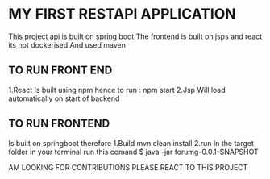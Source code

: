 # MY FIRST RESTAPI APPLICATION
This project api is built on spring boot 
The frontend is built on jsps and react 
its not dockerised
And used maven 
## TO RUN FRONT END
1.React 
  Is built using npm 
  hence to run : npm start
2.Jsp
  Will load automatically on start of backend

## TO RUN FRONTEND
Is built on springboot therefore 
1.Build 
  mvn clean install
2.run
  In the target folder in your terminal run this comand
  $ java -jar forumg-0.0.1-SNAPSHOT

  AM LOOKING FOR CONTRIBUTIONS PLEASE REACT TO THIS PROJECT
